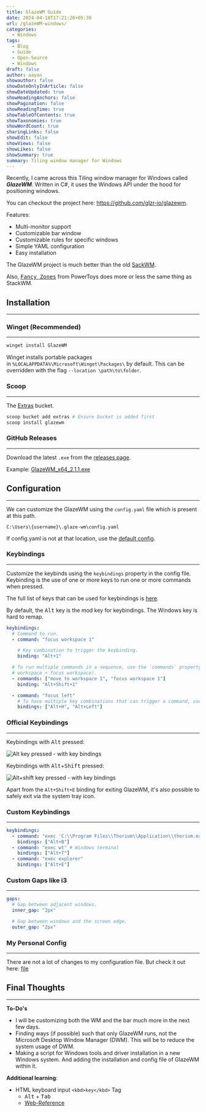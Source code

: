 ```yaml
---
title: GlazeWM Guide
date: 2024-04-18T17:21:20+05:30
url: /glazeWM-windows/
categories:
  - Windows
tags:
  - Blog
  - Guide
  - Open-Source
  - Windows
draft: false
author: aayan
showauthor: false
showDateOnlyInArticle: false
showDateUpdated: true
showHeadingAnchors: false
showPagination: false
showReadingTime: true
showTableOfContents: true
showTaxonomies: true
showWordCount: true
sharingLinks: false
showEdit: false
showViews: false
showLikes: false
showSummary: true
summary: Tiling window manager for Windows
---
```

<!--more-->

Recently, I came across this Tiling window manager for Windows called ***GlazeWM***. Written in C#, it uses the Windows API under the hood for positioning windows. 

You can checkout the project here: https://github.com/glzr-io/glazewm.

Features: 
- Multi-monitor support
- Customizable bar window
- Customizable rules for specific windows
- Simple YAML configuration
- Easy installation

The GlazeWM project is much better than the old [SackWM](https://losttech.software/stack.html). 

Also, <kbd>[Fancy Zones](https://learn.microsoft.com/en-us/windows/powertoys/fancyzones)</kbd> from PowerToys does more or less the same thing as StackWM. 
## Installation
---

### Winget (Recommended)
---
```sh
winget install GlazeWM
```

Winget installs portable packages in `%LOCALAPPDATA%\Microsoft\Winget\Packages\` by default. This can be overridden with the flag `--location \path\to\folder`.
### Scoop
---

The [Extras](https://github.com/ScoopInstaller/Extras) bucket.

```sh
scoop bucket add extras # Ensure bucket is added first
scoop install glazewm
```

### GitHub Releases
---

Download the latest `.exe` from the [releases page](https://github.com/glzr-io/glazewm/releases/https://github.com/glzr-io/glazewm/releases/).

Example: [GlazeWM_x64_2.1.1.exe](https://github.com/glzr-io/glazewm/releases/download/v2.1.1/GlazeWM_x64_2.1.1.exe)

## Configuration 
---

We can customize the GlazeWM using the `config.yaml` file which is present at this path.
```
C:\Users\{username}\.glaze-wm\config.yaml
```

If config.yaml is not at that location, use the [default config](https://github.com/glzr-io/GlazeWM/blob/master/GlazeWM.App/Resources/sample-config.yaml).

### Keybindings
---

Customize the keybinds using the `keybindings` property in the config file. Keybinding is the use of one or more keys to run one or more commands when pressed.

The full list of keys that can be used for keybindings is [here](https://docs.microsoft.com/en-us/dotnet/api/system.windows.forms.keys?view=windowsdesktop-5.0#fields).

By default, the <kbd>Alt</kbd> key is the mod key for keybindings. The Windows key is hard to remap.


```yaml
keybindings:
  # Command to run.
  - command: "focus workspace 1"

    # Key combination to trigger the keybinding.
    binding: "Alt+1"

  # To run multiple commands in a sequence, use the `commands` property (eg. to move a window to a
  # workspace + focus workspace).
  - commands: ["move to workspace 1", "focus workspace 1"]
    binding: "Alt+Shift+1"

  - command: "focus left"
    # To have multiple key combinations that can trigger a command, use the `bindings` property.
    bindings: ["Alt+H", "Alt+Left"]
```


### Official Keybindings
---

Keybindings with <kbd>Alt</kbd> pressed:

![Alt key pressed - with key bindings](https://user-images.githubusercontent.com/34844898/194635035-152ed4a6-e5a1-4878-8863-f62391e7d703.png)

Keybindings with <kbd>Alt</kbd>+<kbd>Shift</kbd> pressed:

![Alt+shift key pressed - with key bindings](https://user-images.githubusercontent.com/34844898/194635089-d5ed152b-1527-43e8-a69c-4e154b97a207.png)

Apart from the `Alt+Shift+E` binding for exiting GlazeWM, it's also possible to safely exit via the system tray icon.


### Custom Keybindings
---

```yaml
keybindings:
  - command: "exec 'C:\\Program Files\\Thorium\\Application\\thorium.exe'"
    bindings: ["Alt+B"]
  - command: "exec wt" # Windows terminal
    bindings: ["Alt+T"]
  - command: "exec explorer"
    bindings: ["Alt+E"]
```

### Custom Gaps like i3
---

```yaml
gaps:
  # Gap between adjacent windows.
  inner_gap: "2px"

  # Gap between windows and the screen edge.
  outer_gap: "2px"
```


### My Personal Config
---

There are not a lot of changes to my configuration file. But check it out here: [file](https://raw.githubusercontent.com/Incident-Clarity/glazewm/main/config.yaml)


## Final Thoughts 
---

**To-Do's**
- I will be customizing both the WM and the bar much more in the next few days.
- Finding ways (if possible) such that only GlazeWM runs, not the Microsoft Desktop Window Manager (DWM). This will be to reduce the system usage of DWM.
- Making a script for Windows tools and driver installation in a new Windows system. And adding the installation and config file of GlazeWM within it.

**Additional learning**: 
- HTML keyboard input `<kbd>key</kbd>` Tag
	- <kbd>Alt</kbd> + <kbd>Tab</kbd>
	- [Web-Reference](https://www.w3schools.com/tags/tag_kbd.asp)
